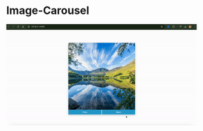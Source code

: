 # Image-Carousel

![project gif](ScreenRecording2024-12-23at12.36.25-ezgif.com-video-to-gif-converter.gif)